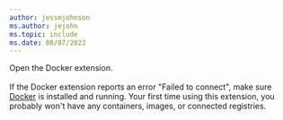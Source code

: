 ```yaml
---
author: jessmjohnson
ms.author: jejohn
ms.topic: include
ms.date: 08/07/2022
---
```


Open the Docker extension.
<br/><br/>
If the Docker extension reports an error "Failed to connect", make sure [Docker](https://docs.docker.com/get-docker/) is installed and running. Your first time using this extension, you probably won't have any containers, images, or connected registries.
